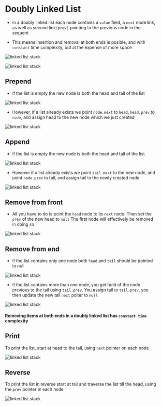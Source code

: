 # Doubly Linked List

- In a doubly linked list each node contains a `value` field, a `next` node link, as well as second link`(prev)` pointing to the previous node in the sequent

- This means insertion and removal at both ends is posible, and with `constant` time complexity, but at the expense of more space

![linked list stack](/images/doubly_linked_list_2.png)

![linked list stack](/images/doubly_linked_list_1.png)

## Prepend

- If the list is empty the new node is both the head and tail of the list

![linked list stack](/images/doubly_linked_list_3.png)

- However, if a list already exists we point `node.next` to `head`, `head.prev` to `node`, and assign head to the new node which we just created

![linked list stack](/images/doubly_linked_list_4.png)

## Append

- If the list is empty the new node is both the head and tail of the list

![linked list stack](/images/doubly_linked_list_3.png)

- However if a list already exists we point `tail.next` to the new node, and point `node.prev` to tail, and assign tail to the newly created node

![linked list stack](/images/doubly_linked_list_5.png)

## Remove from front

- All you have to do is point the `head` node to its `next` node. Then set the `prev` of the new head to `null` The first node will effectively be removed in doing so

![linked list stack](/images/doubly_linked_list_6.png)

## Remove from end

- If the list contains only one node both `head` and `tail` should be pointed to null

![linked list stack](/images/doubly_linked_list_7.png)

- If the list contains more than one node, you get hold of the node previous to the tail using `tail.prev`. You assign tail to `tail.prev`, you then update the new tail `next` poiter to `null`

![linked list stack](/images/doubly_linked_list_8.png)

#### Removing items at both ends in a doubly linked list has `constant time` complexity

## Print

To print the list, start at head to the tail, using `next` pointer on each node

![linked list stack](/images/doubly_linked_list_9.png)

## Reverse

To print the list in reverse start at tail and traverse the list till the head, using the `prev` pointer in each node

![linked list stack](/images/doubly_linked_list_10.png)
